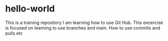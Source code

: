 # hello-world
This is a training repository
I am learning how to use Git Hub. This excercise is focused on learning to use branches and main. How to use commits and pulls etc
